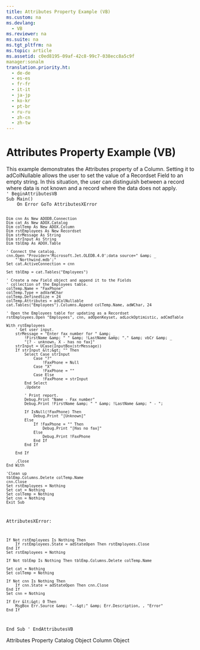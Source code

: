 ```yaml
---
title: Attributes Property Example (VB)
ms.custom: na
ms.devlang: 
  - VB
ms.reviewer: na
ms.suite: na
ms.tgt_pltfrm: na
ms.topic: article
ms.assetid: c0ed8195-09af-42c8-99c7-038ecc8a5c9f
manager:sonalm
translation.priority.ht: 
  - de-de
  - es-es
  - fr-fr
  - it-it
  - ja-jp
  - ko-kr
  - pt-br
  - ru-ru
  - zh-cn
  - zh-tw
---
```

# Attributes Property Example (VB)
<?xml version="1.0" encoding="utf-8"?>
<developerReferenceWithoutSyntaxDocument xmlns="http://ddue.schemas.microsoft.com/authoring/2003/5" xmlns:xlink="http://www.w3.org/1999/xlink" xmlns:xsi="http://www.w3.org/2001/XMLSchema-instance" xsi:schemaLocation="http://ddue.schemas.microsoft.com/authoring/2003/5 http://dduestorage.blob.core.windows.net/ddueschema/developer.xsd">
  <introduction>
    <para>This example demonstrates the <legacyLink xlink:href="e3abb359-79a3-4c22-b3a8-2900817e0d23">Attributes</legacyLink> property of a <legacyLink xlink:href="6e772783-1bc8-4ea7-94b2-7d7a52ea5c47">Column</legacyLink>. Setting it to <legacyBold>adColNullable</legacyBold> allows the user to set the value of a <legacyLink xlink:href="ede1415f-c3df-4cc5-a05b-2576b2b84b60">Recordset</legacyLink> <legacyLink xlink:href="b10a72fc-3c4b-4186-a70b-993dc9f7a092">Field</legacyLink> to an empty string. In this situation, the user can distinguish between a record where data is not known and a record where the data does not apply.</para>
  </introduction>
  <section>
    <content>
      <code>' BeginAttributesVB
Sub Main()
    On Error GoTo AttributesXError
    
    Dim cnn As New ADODB.Connection
    Dim cat As New ADOX.Catalog
    Dim colTemp As New ADOX.Column
    Dim rstEmployees As New Recordset
    Dim strMessage As String
    Dim strInput As String
    Dim tblEmp As ADOX.Table
    
    ' Connect the catalog.
    cnn.Open "Provider='Microsoft.Jet.OLEDB.4.0';data source=" &amp; _
        "'Northwind.mdb';"
    Set cat.ActiveConnection = cnn

    Set tblEmp = cat.Tables("Employees")
    
    ' Create a new Field object and append it to the Fields
    ' collection of the Employees table.
    colTemp.Name = "FaxPhone"
    colTemp.Type = adVarWChar
    colTemp.DefinedSize = 24
    colTemp.Attributes = adColNullable
    cat.Tables("Employees").Columns.Append colTemp.Name, adWChar, 24
    
    ' Open the Employees table for updating as a Recordset
    rstEmployees.Open "Employees", cnn, adOpenKeyset, adLockOptimistic, adCmdTable
    
    With rstEmployees
        ' Get user input.
        strMessage = "Enter fax number for " &amp; _
            !FirstName &amp; " " &amp; !LastName &amp; "." &amp; vbCr &amp; _
            "[? - unknown, X - has no fax]"
        strInput = UCase(InputBox(strMessage))
        If strInput &lt;&gt; "" Then
            Select Case strInput
                Case "?"
                    !FaxPhone = Null
                Case "X"
                    !FaxPhone = ""
                Case Else
                    !FaxPhone = strInput
            End Select
            .Update
            
            ' Print report.
            Debug.Print "Name - Fax number"
            Debug.Print !FirstName &amp; " " &amp; !LastName &amp; " - ";

            If IsNull(!FaxPhone) Then
                Debug.Print "[Unknown]"
            Else
                If !FaxPhone = "" Then
                    Debug.Print "[Has no fax]"
                Else
                    Debug.Print !FaxPhone
                End If
            End If

        End If

        .Close
    End With
    
    'Clean up
    tblEmp.Columns.Delete colTemp.Name
    cnn.Close
    Set rstEmployees = Nothing
    Set cat = Nothing
    Set colTemp = Nothing
    Set cnn = Nothing
    Exit Sub
    
AttributesXError:
    
    If Not rstEmployees Is Nothing Then
        If rstEmployees.State = adStateOpen Then rstEmployees.Close
    End If
    Set rstEmployees = Nothing
    
    If Not tblEmp Is Nothing Then tblEmp.Columns.Delete colTemp.Name
     
    Set cat = Nothing
    Set colTemp = Nothing
   
    If Not cnn Is Nothing Then
        If cnn.State = adStateOpen Then cnn.Close
    End If
    Set cnn = Nothing
    
    If Err &lt;&gt; 0 Then
        MsgBox Err.Source &amp; "--&gt;" &amp; Err.Description, , "Error"
    End If
    
End Sub
' EndAttributesVB</code>
    </content>
  </section>
  <relatedTopics>
<link xlink:href="e3abb359-79a3-4c22-b3a8-2900817e0d23">Attributes Property</link>
<link xlink:href="bb651639-a488-4e38-b6de-0ed99fa4dd92">Catalog Object</link>
<link xlink:href="6e772783-1bc8-4ea7-94b2-7d7a52ea5c47">Column Object</link>
</relatedTopics>
</developerReferenceWithoutSyntaxDocument>